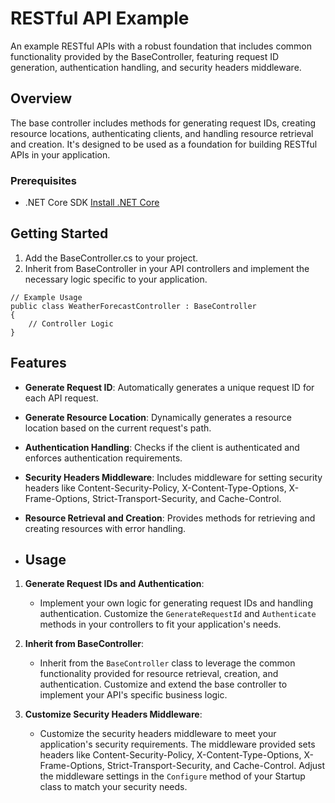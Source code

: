 # RESTful API Example

An example RESTful APIs with a robust foundation that includes common functionality provided by the BaseController, featuring request ID generation, authentication handling, and security headers middleware.

## Overview

The base controller includes methods for generating request IDs, creating resource locations, authenticating clients, and handling resource retrieval and creation. It's designed to be used as a foundation for building RESTful APIs in your application.

### Prerequisites

- .NET Core SDK [Install .NET Core](https://dotnet.microsoft.com/download)

## Getting Started


1. Add the BaseController.cs to your project.
2. Inherit from BaseController in your API controllers and implement the necessary logic specific to your application.

```
// Example Usage
public class WeatherForecastController : BaseController
{
    // Controller Logic
}
```
## Features

- **Generate Request ID**: Automatically generates a unique request ID for each API request.
- **Generate Resource Location**: Dynamically generates a resource location based on the current request's path.
- **Authentication Handling**: Checks if the client is authenticated and enforces authentication requirements.
- **Security Headers Middleware**: Includes middleware for setting security headers like Content-Security-Policy, X-Content-Type-Options, X-Frame-Options, Strict-Transport-Security, and Cache-Control.
- **Resource Retrieval and Creation**: Provides methods for retrieving and creating resources with error handling.

- ## Usage

1. **Generate Request IDs and Authentication**:
   - Implement your own logic for generating request IDs and handling authentication. Customize the `GenerateRequestId` and `Authenticate` methods in your controllers to fit your application's needs.

2. **Inherit from BaseController**:
   - Inherit from the `BaseController` class to leverage the common functionality provided for resource retrieval, creation, and authentication. Customize and extend the base controller to implement your API's specific business logic.

3. **Customize Security Headers Middleware**:
   - Customize the security headers middleware to meet your application's security requirements. The middleware provided sets headers like Content-Security-Policy, X-Content-Type-Options, X-Frame-Options, Strict-Transport-Security, and Cache-Control. Adjust the middleware settings in the `Configure` method of your Startup class to match your security needs.

